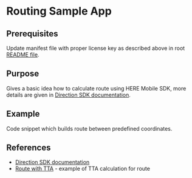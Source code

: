 # Routing Sample App

## Prerequisites

Update manifest file with proper license key as described above in root [README file](../README.md).

## Purpose

Gives a basic idea how to calculate route using HERE Mobile SDK, more details are given in [Direction SDK documentation](https://developer.here.com/documentation/android-premium/dev_guide/topics/routing.html).

## Example

Code snippet which builds route between predefined coordinates.

## References
 - [Direction SDK documentation](https://developer.here.com/documentation/android-premium/dev_guide/topics/routing.html)
 - [Route with TTA](../route-tta/README.md) - example of TTA calculation for route
